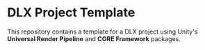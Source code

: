 # DLX Project Template

This repository contains a template for a DLX project using Unity's **Universal Render Pipeline** and **CORE Framework** packages.
